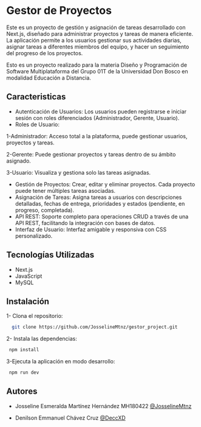 # Gestor de Proyectos

Este es un proyecto de gestión y asignación de tareas desarrollado con Next.js, diseñado para administrar proyectos y tareas de manera eficiente. La aplicación permite a los usuarios gestionar sus actividades diarias, asignar tareas a diferentes miembros del equipo, y hacer un seguimiento del progreso de los proyectos.

Esto es un proyecto realizado para la materia Diseño y Programación de Software Multiplataforma del Grupo 01T de la Universidad Don Bosco en modalidad Educación a Distancia.

## Caracteristicas

- Autenticación de Usuarios: Los usuarios pueden registrarse e iniciar sesión con roles diferenciados (Administrador, Gerente, Usuario).
- Roles de Usuario:

1-Administrador: Acceso total a la plataforma, puede gestionar usuarios, proyectos y tareas.

2-Gerente: Puede gestionar proyectos y tareas dentro de su ámbito asignado.

3-Usuario: Visualiza y gestiona solo las tareas asignadas.

- Gestión de Proyectos: Crear, editar y eliminar proyectos. Cada proyecto puede tener múltiples tareas asociadas.
- Asignación de Tareas: Asigna tareas a usuarios con descripciones detalladas, fechas de entrega, prioridades y estados (pendiente, en progreso, completada).
- API REST: Soporte completo para operaciones CRUD a través de una API REST, facilitando la integración con bases de datos.
- Interfaz de Usuario: Interfaz amigable y responsiva con CSS personalizado.

## Tecnologías Utilizadas

- Next.js
- JavaScript
- MySQL

## Instalación

1- Clona el repositorio:

```bash
  git clone https://github.com/JosselineMtnz/gestor_project.git
```

2- Instala las dependencias:

```bash
 npm install
```

3-Ejecuta la aplicación en modo desarrollo:

```bash
 npm run dev
```

## Autores

- Josseline Esmeralda Martínez Hernández MH180422 [@JosselineMtnz](https://github.com/JosselineMtnz)

- Denilson Emmanuel Chávez Cruz [@DeccXD](https://github.com/DeccXD)

